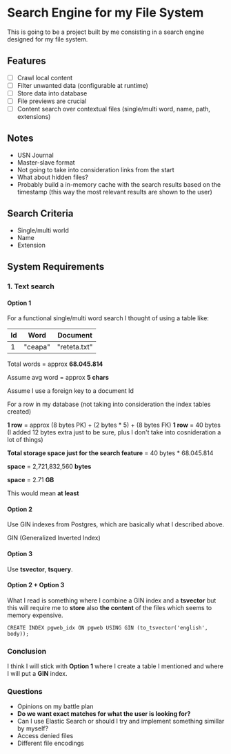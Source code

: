 # Search Engine for my File System

This is going to be a project built by me consisting in a search engine designed for my file system.

## Features

- [ ] Crawl local content
- [ ] Filter unwanted data (configurable at runtime)
- [ ] Store data into database
- [ ] File previews are crucial
- [ ] Content search over contextual files (single/multi word, name, path, extensions)

## Notes

- USN Journal
- Master-slave format
- Not going to take into consideration links from the start
- What about hidden files?
- Probably build a in-memory cache with the search results based on the timestamp (this way the most relevant results 
are shown to the user)

## Search Criteria
- Single/multi world 
- Name
- Extension

## System Requirements

### 1. Text search

#### Option 1
For a functional single/multi word search I thought of using a table like:

| Id | Word    | Document|
|----|---------| ---     |
| 1  | "ceapa" | "reteta.txt"|

Total words = approx **68.045.814**

Assume avg word = approx **5 chars**

Assume I use a foreign key to a document Id

For a row in my database (not taking into consideration the index tables created)

**1 row** = approx (8 bytes PK) + (2 bytes * 5) + (8 bytes FK)
**1 row** = 40 bytes (I added 12 bytes extra just to be sure, plus I don't take into cosnideration a lot of things)

**Total storage space just for the search feature** = 40 bytes * 68.045.814

**space** = 2,721,832,560 **bytes**

**space** = 2.71 **GB**

This would mean **at least** 

#### Option 2

Use GIN indexes from Postgres, which are basically what I described above.

GIN (Generalized Inverted Index)

#### Option 3

Use **tsvector**, **tsquery**. 

#### Option 2 + Option 3

What I read is something where I combine a GIN index and a **tsvector** but this will
require me to **store** also **the content** of the files which seems to
memory expensive.

```
CREATE INDEX pgweb_idx ON pgweb USING GIN (to_tsvector('english', body));
```

### Conclusion

I think I will stick with **Option 1** where I create a table I mentioned and where
I will put a **GIN** index.


### Questions

- Opinions on my battle plan
- **Do we want exact matches for what the user is looking for?**
- Can I use Elastic Search or should I try and implement something simillar by myself?
- Access denied files
- Different file encodings
